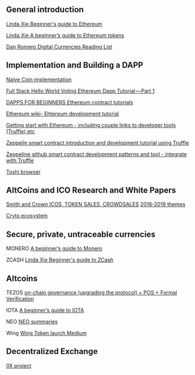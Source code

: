 ## General introduction
[Linda Xie Beginner's guide to Ethereum](https://blog.coinbase.com/a-beginners-guide-to-ethereum-46dd486ceecf)

[Linda Xie A beginner’s guide to Ethereum tokens](https://blog.coinbase.com/a-beginners-guide-to-ethereum-tokens-fbd5611fe30b)

[Dan Romero Digital Currencies Reading List](https://medium.com/@dwr/digital-currency-reading-list-6219f1623bfd)

## Implementation and Building a DAPP
[Naive Coin implementation](https://lhartikk.github.io/)

[Full Stack Hello World Voting Ethereum Dapp Tutorial — Part 1](https://medium.com/@mvmurthy/full-stack-hello-world-voting-ethereum-dapp-tutorial-part-1-40d2d0d807c2)

[DAPPS FOR BEGINNERS Ethereum contract tutorials](https://dappsforbeginners.wordpress.com/tutorials/introduction-to-development-on-ethereum/)

[Ethereum wiki- Ehtereum development tutorial](https://github.com/ethereum/wiki/wiki/Ethereum-Development-Tutorial)

[Getting start with Ethereum - including couple links to developer tools (Truffle) etc](https://medium.com/@mattcondon/getting-up-to-speed-on-ethereum-63ed28821bbe)

[Zeppelin smart contract introduction and development tutorial using Truffle](https://blog.zeppelin.solutions/the-hitchhikers-guide-to-smart-contracts-in-ethereum-848f08001f05)

[Zeppeline github smart contract development patterns and tool - integrate with Truffle](https://github.com/OpenZeppelin/zeppelin-solidity)

[Toshi browser](https://blog.toshi.org/introducing-token-2f2ceeab6d4c)

## AltCoins and ICO Research and White Papers
[Smith and Crown ICOS, TOKEN SALES, CROWDSALES](https://www.smithandcrown.com/icos/)
[2018-2019 themes](https://medium.com/@twobitidiot/95-crypto-theses-for-2018-ca7b74f8abcf)

[Cryto ecosystem](https://news.blackmooncrypto.com/the-crypto-ecosystem-v2-aea76bde5457)

## Secure, private, untraceable currencies
MONERO
[A beginner’s guide to Monero](https://medium.com/@linda.xie/a-beginners-guide-to-monero-7a5df2c50ed9)

ZCASH
[Linda Xie Beginner's guide to ZCash](https://medium.com/@linda.xie/a-beginners-guide-to-zcash-3b37190affc)

## Altcoins
TEZOS
[on-chain governance (upgrading the protocol) + POS + Formal Verification](https://medium.com/@linda.xie/a-beginners-guide-to-tezos-c9618240183f)

IOTA
[A beginner’s guide to IOTA](https://medium.com/@linda.xie/a-beginners-guide-to-iota-a84424ff5536)

NEO
[NEO summaries](https://www.reddit.com/r/nem/comments/77vvqg/an_indepth_guide_to_nem/?st=jby5nj6o&sh=109c8c76)

Wing
[Wing Token laurch Medium](https://blog.wings.ai/wing-token-launch-e8c5304b6fba)

## Decentralized Exchange 
[0X project](https://blog.0xproject.com/a-beginners-guide-to-0x-81d30298a5e0)


